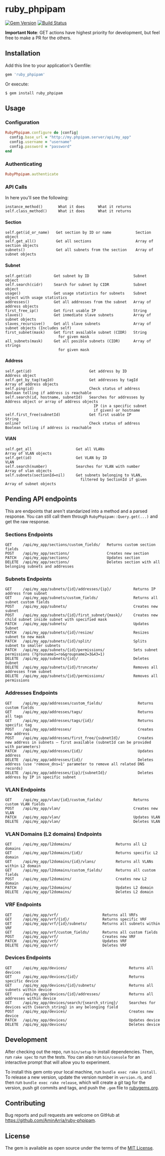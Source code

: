 # ruby_phpipam
[![Gem Version](https://badge.fury.io/rb/ruby_phpipam.svg)](https://badge.fury.io/rb/ruby_phpipam)
[![Build Status](https://travis-ci.org/AminArria/ruby_phpipam.svg?branch=master)](https://travis-ci.org/AminArria/ruby_phpipam)

**Important Note**: GET actions have highest priority for development, but feel free to make a PR for the others.

## Installation

Add this line to your application's Gemfile:

```ruby
gem 'ruby_phpipam'

```

Or execute:

    $ gem install ruby_phpipam


## Usage

### Configuration
```ruby
RubyPhpipam.configure do |config|
  config.base_url = "http://my.phpipam.server/api/my_app"
  config.username = "username"
  config.password = "password"
end
```

### Authenticating
```ruby
RubyPhpipam.authenticate
```

### API Calls
In here you'll see the following:
```
instance_method()       What it does      What it returns
self.class_method()     What it does      What it returns
```

#### Section
```
self.get(id_or_name)   Get section by ID or name           Section object
self.get_all()         Get all sections                    Array of section objects
subnets()              Get all subnets from the section    Array of subnet objects
```

#### Subnet
```
self.get(id)          Get subnet by ID                    Subnet object
self.search(cidr)     Search for subnet by CIDR           Subnet object
usage()               Get usage statistics for subnets    Subnet object with usage statistics
addresses()           Get all addresses from the subnet   Array of address objects
first_free_ip()       Get first usable IP                 String
slaves()              Get inmediate slave subnets         Array of subnet objects
slaves_recursive()    Get all slave subnets               Array of subnet objects (Includes self)
first_subnet(mask)    Get first available subnet (CIDR)   String
                        for given mask
all_subnets(mask)     Get all posible subnets (CIDR)      Array of strings
                        for given mask
```

#### Address
```
self.get(id)                          Get address by ID             Address object
self.get_by_tag(tagId)                Get addresses by tagId        Array of address objects
self.ping(id)                         Check status of address       Boolean telling if address is reachable
self.search(id, hostname, subnetId)   Searches for addresses by     Address object or array of address objects
                                        IP (in a specific subnet
                                        if given) or hostname
self.first_free(subnetId)             Get first usable IP           String
online?                               Check status of address       Boolean telling if address is reachable
```

#### VlAN
```
self.get_all                    Get all VLANs                        Array of VLAN objects
self.get(id)                    Get VLAN by ID                       VLAN
self.search(number)             Searches for VLAN with number        Array of vlan objects
self.subnets(sectionId=nil)     Get subnets belonging to VLAN,
                                  filtered by SectionId if given     Array of subnet objects
```

## Pending API endpoints
This are endpoints that aren't standarized into a method and a parsed response. You can still call them through ```RubyPhpipam::Query.get(...)``` and get the raw response.

### Sections Endpoints
```
GET     /api/my_app/sections/custom_fields/   Returns custom section fields
POST    /api/my_app/sections/                 Creates new section
PATCH   /api/my_app/sections/                 Updates section
DELETE  /api/my_app/sections/                 Deletes section with all belonging subnets and addresses
```

### Subnets Endpoints
```
GET     /api/my_app/subnets/{id}/addresses/{ip}/          Returns IP address from subnet
GET     /api/my_app/subnets/custom_fields/                Returns all subnet custom fields
POST    /api/my_app/subnets/                              Creates new subnet
POST    /api/my_app/subnets/{id}/first_subnet/{mask}/     Creates new child subnet inside subnet with specified mask
PATCH   /api/my_app/subnets/                              Updates Subnet
PATCH   /api/my_app/subnets/{id}/resize/                  Resizes subnet to new mask
PATCH   /api/my_app/subnets/{id}/split/                   Splits subnet to smaller subnets
PATCH   /api/my_app/subnets/{id}/permissions/             Sets subnet permissions (?grouname1=ro&groupname2=3&43=1)
DELETE  /api/my_app/subnets/{id}/                         Deletes Subnet
DELETE  /api/my_app/subnets/{id}/truncate/                Removes all addresses from subnet
DELETE  /api/my_app/subnets/{id}/permissions/             Removes all permissions
```

### Addresses Endpoints
```
GET     /api/my_app/addresses/custom_fields/                Returns custom fields
GET     /api/my_app/addresses/tags/                         Returns all tags
GET     /api/my_app/addresses/tags/{id}/                    Returns specific tag
POST    /api/my_app/addresses/                              Creates new address
POST    /api/my_app/addresses/first_free/{subnetId}/        Creates new address in subnets – first available (subnetId can be provided with parameters)
PATCH   /api/my_app/addresses/{id}/                         Updates address
DELETE  /api/my_app/addresses/{id}/                         Deletes address (use 'remove_dns=1' parameter to remove all related DNS records)
DELETE  /api/my_app/addresses/{ip}/{subnetId}/              Deletes address by IP in specific subnet
```

### VLAN Endpoints
```
GET     /api/my_app/vlan/{id}/custom_fields/              Returns custom VLAN fields
POST    /api/my_app/vlan/                                 Creates new VLAN
PATCH   /api/my_app/vlan/                                 Updates VLAN
DELETE  /api/my_app/vlan/                                 Deletes VLAN
```

### VLAN Domains (L2 domains) Endpoints
```
GET     /api/my_app/l2domains/                    Returns all L2 domains
GET     /api/my_app/l2domains/{id}/               Returns specific L2 domain
GET     /api/my_app/l2domains/{id}/vlans/         Returns all VLANs within L2 domain
GET     /api/my_app/l2domains/custom_fields/      Returns all custom fields
POST    /api/my_app/l2domains/                    Creates new L2 domain
PATCH   /api/my_app/l2domains/                    Updates L2 domain
DELETE  /api/my_app/l2domains/                    Deletes L2 domain
```

### VRF Endpoints
```
GET     /api/my_app/vrf/                    Returns all VRFs
GET     /api/my_app/vrf/{id}/               Returns specific VRF
GET     /api/my_app/vrf/{id}/subnets/       Returns all subnets within VRF
GET     /api/my_app/vrf/custom_fields/      Returns all custom fields
POST    /api/my_app/vrf/                    Creates new VRF
PATCH   /api/my_app/vrf/                    Updates VRF
DELETE  /api/my_app/vrf/                    Deletes VRF
```

### Devices Endpoints
```
GET     /api/my_app/devices/                            Returns all devices
GET     /api/my_app/devices/{id}/                       Returns specific device
GET     /api/my_app/devices/{id}/subnets/               Returns all subnets within device
GET     /api/my_app/devices/{id}/addresses/             Returns all addresses within device
GET     /api/my_app/devices/search/{search_string}/     Searches for devices with {search_string} in any belonging field
POST    /api/my_app/devices/                            Creates new device
PATCH   /api/my_app/devices/                            Updates device
DELETE  /api/my_app/devices/                            Deletes device
```

## Development

After checking out the repo, run `bin/setup` to install dependencies. Then, run `rake spec` to run the tests. You can also run `bin/console` for an interactive prompt that will allow you to experiment.

To install this gem onto your local machine, run `bundle exec rake install`. To release a new version, update the version number in `version.rb`, and then run `bundle exec rake release`, which will create a git tag for the version, push git commits and tags, and push the `.gem` file to [rubygems.org](https://rubygems.org).

## Contributing

Bug reports and pull requests are welcome on GitHub at https://github.com/AminArria/ruby-phpipam.


## License

The gem is available as open source under the terms of the [MIT License](http://opensource.org/licenses/MIT).

